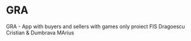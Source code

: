 # GRA
GRA - App with buyers and sellers with games only
proiect FIS
Dragoescu Cristian & Dumbrava MArius
